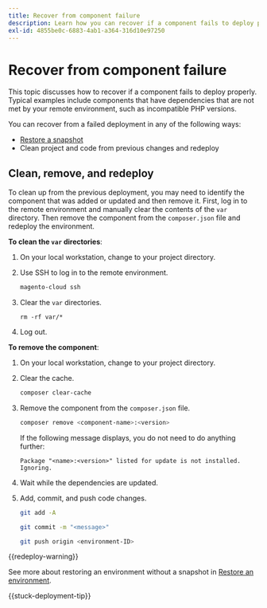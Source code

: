 ```yaml
---
title: Recover from component failure
description: Learn how you can recover if a component fails to deploy properly in Adobe Commerce on cloud infrastructure.
exl-id: 4855be0c-6883-4ab1-a364-316d10e97250
---
```

# Recover from component failure

This topic discusses how to recover if a component fails to deploy properly. Typical examples include components that have dependencies that are not met by your remote environment, such as incompatible PHP versions.

You can recover from a failed deployment in any of the following ways:

- [Restore a snapshot](../storage/snapshots.md#restore-a-snapshot)
- Clean project and code from previous changes and redeploy

## Clean, remove, and redeploy

To clean up from the previous deployment, you may need to identify the component that was added or updated and then remove it. First, log in to the remote environment and manually clear the contents of the `var` directory. Then remove the component from the `composer.json` file and redeploy the environment.

**To clean the `var` directories**:

1. On your local workstation, change to your project directory.

1. Use SSH to log in to the remote environment.

   ```bash
   magento-cloud ssh
   ```

1. Clear the `var` directories.

   ```shell
   rm -rf var/*
   ```

1. Log out.

**To remove the component**:

1. On your local workstation, change to your project directory.

1. Clear the cache.

   ```bash
   composer clear-cache
   ```

1. Remove the component from the `composer.json` file.

   ```bash
   composer remove <component-name>:<version>
   ```

   If the following message displays, you do not need to do anything further:

   ```terminal
   Package "<name>:<version>" listed for update is not installed. Ignoring.
   ```

1. Wait while the dependencies are updated.

1. Add, commit, and push code changes.

   ```bash
   git add -A
   ```

   ```bash
   git commit -m "<message>"
   ```

   ```bash
   git push origin <environment-ID>
   ```

{{redeploy-warning}}

See more about restoring an environment without a snapshot in [Restore an environment](../development/restore-environment.md).

{{stuck-deployment-tip}}
